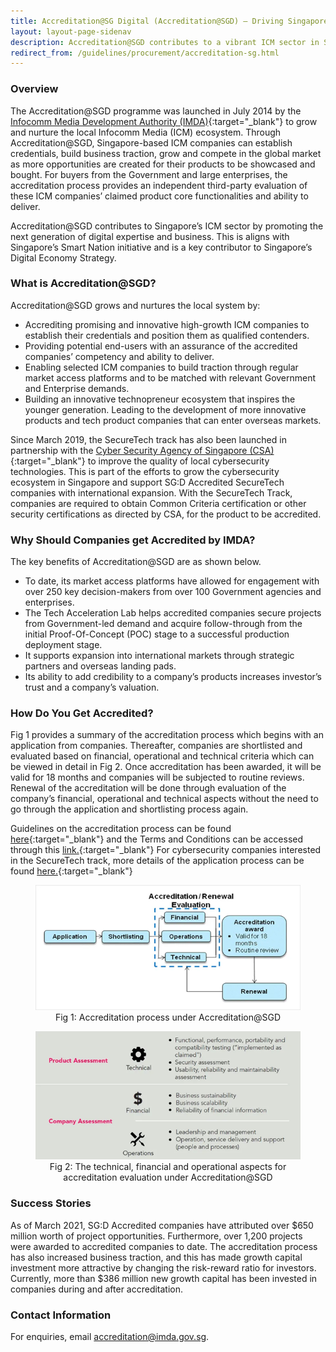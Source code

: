 ```yaml
---
title: Accreditation@SG Digital (Accreditation@SGD) – Driving Singapore’s Digital Economy Strategy
layout: layout-page-sidenav
description: Accreditation@SGD contributes to a vibrant ICM sector in Singapore by helping local ICM companies establish their credentials, build business traction, and grow and compete in the global market.
redirect_from: /guidelines/procurement/accreditation-sg.html
---
```


### Overview

The Accreditation@SGD programme was launched in July 2014 by the [Infocomm Media Development Authority (IMDA)](https://www.imda.gov.sg/){:target="_blank"} to grow and nurture the local Infocomm Media (ICM) ecosystem. Through Accreditation@SGD, Singapore-based ICM companies can establish credentials, build business traction, grow and compete in the global market as more opportunities are created for their products to be showcased and bought. For buyers from the Government and large enterprises, the accreditation process provides an independent third-party evaluation of these ICM companies’ claimed product core functionalities and ability to deliver.

Accreditation@SGD contributes to Singapore’s ICM sector by promoting the next generation of digital expertise and business. This is aligns with Singapore’s Smart Nation initiative and is a key contributor to Singapore’s Digital Economy Strategy.

### What is Accreditation@SGD?

Accreditation@SGD grows and nurtures the local system by:
- Accrediting promising and innovative high-growth ICM companies to establish their credentials and position them as qualified contenders.
- Providing potential end-users with an assurance of the accredited companies’ competency and ability to deliver. 
-	Enabling selected ICM companies to build traction through regular market access platforms and to be matched with relevant Government and Enterprise demands.
-	Building an innovative technopreneur ecosystem that inspires the younger generation. Leading to the development of more innovative products and tech product companies that can enter overseas markets.

Since March 2019, the SecureTech track has also been launched in partnership with the [Cyber Security Agency of Singapore (CSA)](https://www.csa.gov.sg/){:target="_blank"} to improve the quality of local cybersecurity technologies. This is part of the efforts to grow the cybersecurity ecosystem in Singapore and support SG:D Accredited SecureTech companies with international expansion. With the SecureTech Track, companies are required to obtain Common Criteria certification or other security certifications as directed by CSA, for the product to be accredited. 

### Why Should Companies get Accredited by IMDA?

The key benefits of Accreditation@SGD are as shown below.
-	To date, its market access platforms have allowed for engagement with over 250 key decision-makers from over 100 Government agencies and enterprises.
-	The Tech Acceleration Lab helps accredited companies secure projects from Government-led demand and acquire follow-through from the initial Proof-Of-Concept (POC) stage to a successful production deployment stage.
-	It supports expansion into international markets through strategic partners and overseas landing pads.
-	Its ability to add credibility to a company’s products increases investor’s trust and a company’s valuation.

### How Do You Get Accredited?

Fig 1 provides a summary of the accreditation process which begins with an application from companies. Thereafter, companies are shortlisted and evaluated based on financial, operational and technical criteria which can be viewed in detail in Fig 2. Once accreditation has been awarded, it will be valid for 18 months and companies will be subjected to routine reviews. Renewal of the accreditation will be done through evaluation of the company’s financial, operational and technical aspects without the need to go through the application and shortlisting process again. 

Guidelines on the accreditation process can be found [here](https://safe.menlosecurity.com/https:/www.imda.gov.sg/-/media/Imda/Files/Programme/AccreditationSGD/Accreditation-SGD-Guidelines.pdf){:target="_blank"} and the Terms and Conditions can be accessed through this [link.](https://safe.menlosecurity.com/https:/www.imda.gov.sg/-/media/Imda/Files/Programme/AccreditationSGD/Accreditation-TCsV5.pdf){:target="_blank"} For cybersecurity companies interested in the SecureTech track, more details of the application process can be found [here.](https://safe.menlosecurity.com/https:/www.imda.gov.sg/-/media/Imda/Files/Industry-Development/Startups/Accreditation-SecureTech-GuidelinesV1.pdf){:target="_blank"} 

<figure style="text-align: center">
  <img
    src="/assets/img/guidelines/Fig 1 Accreditation process under Accreditation@SGD.png"  
    alt="Fig 1: Fig 1 Accreditation process under Accreditation@SGD"
  />
  <figcaption>Fig 1: Accreditation process under Accreditation@SGD</figcaption>
</figure>

<figure style="text-align: center">
  <img
    src="/assets/img/guidelines/Fig 2 The technical, financial and operational aspects for accreditation evaluation under Accreditation@SGD.png"  
    alt="Fig 2: The technical, financial and operational aspects for accreditation evaluation under Accreditation@SGD"
  />
  <figcaption>Fig 2: The technical, financial and operational aspects for accreditation evaluation under Accreditation@SGD</figcaption>
</figure>

### Success Stories

As of March 2021, SG:D Accredited companies have attributed over $650 million worth of project opportunities. Furthermore, over 1,200 projects were awarded to accredited companies to date. The accreditation process has also increased business traction, and this has made growth capital investment more attractive by changing the risk-reward ratio for investors. Currently, more than $386 million new growth capital has been invested in companies during and after accreditation.

### Contact Information

For enquiries, email <accreditation@imda.gov.sg>.
